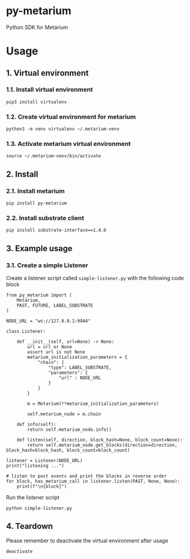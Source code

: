 # py-metarium

Python SDK for Metarium

# Usage


## 1. Virtual environment

### 1.1. Install virtual environment

```
pip3 install virtualenv
```

### 1.2. Create virtual environment for metarium

```
python3 -m venv virtualenv ~/.metarium-venv
```

### 1.3. Activate metarium virtual environment

```
source ~/.metarium-venv/bin/activate
```

## 2. Install

### 2.1. Install metarium

```
pip install py-metarium
```

### 2.2. Install substrate client

```
pip install substrate-interface==1.4.0
```

## 3. Example usage

### 3.1. Create a simple Listener
Create a listener script called `simple-listener.py` with the following code block
```
from py_metarium import (
    Metarium,
    PAST, FUTURE, LABEL_SUBSTRATE
)

NODE_URL = "ws://127.0.0.1:9944"

class Listener:

    def __init__(self, url=None) -> None:
        url = url or None
        assert url is not None
        metarium_initialization_parameters = {
            "chain": {
                "type": LABEL_SUBSTRATE,
                "parameters": {
                    "url" : NODE_URL
                }
            }
        }

        m = Metarium(**metarium_initialization_parameters)

        self.metarium_node = m.chain
    
    def info(self):
        return self.metarium_node.info()

    def listen(self, direction, block_hash=None, block_count=None):
        return self.metarium_node.get_blocks(direction=direction, block_hash=block_hash, block_count=block_count)

listener = Listener(NODE_URL)
print("listening ...")

# listen to past events and print the blocks in reverse order
for block, has_metarium_call in listener.listen(PAST, None, None):
    print(f"\n{block}")
```
Run the listener script
```
python simple-listener.py
```

## 4. Teardown

Please remember to deactivate the virtual environment after usage

```
deactivate
```